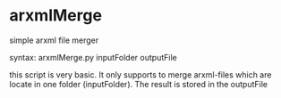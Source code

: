 # arxmlMerge
simple arxml file merger 

syntax: arxmlMerge.py inputFolder outputFile

this script is very basic.
It only supports to merge arxml-files which are locate in one folder (inputFolder).
The result is stored in the outputFile

